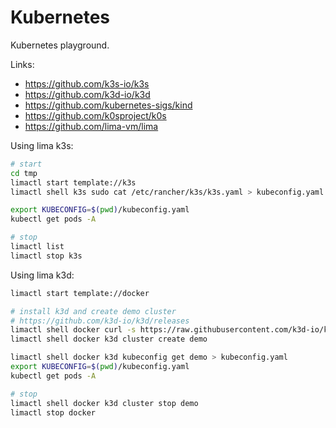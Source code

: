 Kubernetes
==========
Kubernetes playground.

Links:
- https://github.com/k3s-io/k3s
- https://github.com/k3d-io/k3d
- https://github.com/kubernetes-sigs/kind
- https://github.com/k0sproject/k0s
- https://github.com/lima-vm/lima

Using lima k3s:
```bash
# start
cd tmp
limactl start template://k3s
limactl shell k3s sudo cat /etc/rancher/k3s/k3s.yaml > kubeconfig.yaml

export KUBECONFIG=$(pwd)/kubeconfig.yaml
kubectl get pods -A

# stop
limactl list
limactl stop k3s
```

Using lima k3d:
```bash
limactl start template://docker

# install k3d and create demo cluster
# https://github.com/k3d-io/k3d/releases
limactl shell docker curl -s https://raw.githubusercontent.com/k3d-io/k3d/main/install.sh | TAG=v5.4.6 bash
limactl shell docker k3d cluster create demo

limactl shell docker k3d kubeconfig get demo > kubeconfig.yaml
export KUBECONFIG=$(pwd)/kubeconfig.yaml
kubectl get pods -A

# stop
limactl shell docker k3d cluster stop demo
limactl stop docker
```
